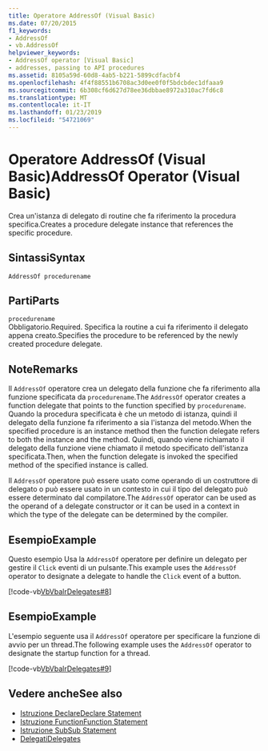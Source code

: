 ```yaml
---
title: Operatore AddressOf (Visual Basic)
ms.date: 07/20/2015
f1_keywords:
- AddressOf
- vb.AddressOf
helpviewer_keywords:
- AddressOf operator [Visual Basic]
- addresses, passing to API procedures
ms.assetid: 8105a59d-60d8-4ab5-b221-5899cdfacbf4
ms.openlocfilehash: 4f4f88551b6708ac3d0ee0f0f5bdcbdec1dfaaa9
ms.sourcegitcommit: 6b308cf6d627d78ee36dbbae8972a310ac7fd6c8
ms.translationtype: MT
ms.contentlocale: it-IT
ms.lasthandoff: 01/23/2019
ms.locfileid: "54721069"
---
```

# <a name="addressof-operator-visual-basic"></a><span data-ttu-id="9ac59-102">Operatore AddressOf (Visual Basic)</span><span class="sxs-lookup"><span data-stu-id="9ac59-102">AddressOf Operator (Visual Basic)</span></span>
<span data-ttu-id="9ac59-103">Crea un'istanza di delegato di routine che fa riferimento la procedura specifica.</span><span class="sxs-lookup"><span data-stu-id="9ac59-103">Creates a procedure delegate instance that references the specific procedure.</span></span>  
  
## <a name="syntax"></a><span data-ttu-id="9ac59-104">Sintassi</span><span class="sxs-lookup"><span data-stu-id="9ac59-104">Syntax</span></span>  
  
```  
AddressOf procedurename  
```  
  
## <a name="parts"></a><span data-ttu-id="9ac59-105">Parti</span><span class="sxs-lookup"><span data-stu-id="9ac59-105">Parts</span></span>  
 `procedurename`  
 <span data-ttu-id="9ac59-106">Obbligatorio.</span><span class="sxs-lookup"><span data-stu-id="9ac59-106">Required.</span></span> <span data-ttu-id="9ac59-107">Specifica la routine a cui fa riferimento il delegato appena creato.</span><span class="sxs-lookup"><span data-stu-id="9ac59-107">Specifies the procedure to be referenced by the newly created procedure delegate.</span></span>  
  
## <a name="remarks"></a><span data-ttu-id="9ac59-108">Note</span><span class="sxs-lookup"><span data-stu-id="9ac59-108">Remarks</span></span>  
 <span data-ttu-id="9ac59-109">Il `AddressOf` operatore crea un delegato della funzione che fa riferimento alla funzione specificata da `procedurename`.</span><span class="sxs-lookup"><span data-stu-id="9ac59-109">The `AddressOf` operator creates a function delegate that points to the function specified by `procedurename`.</span></span> <span data-ttu-id="9ac59-110">Quando la procedura specificata è che un metodo di istanza, quindi il delegato della funzione fa riferimento a sia l'istanza del metodo.</span><span class="sxs-lookup"><span data-stu-id="9ac59-110">When the specified procedure is an instance method then the function delegate refers to both the instance and the method.</span></span> <span data-ttu-id="9ac59-111">Quindi, quando viene richiamato il delegato della funzione viene chiamato il metodo specificato dell'istanza specificata.</span><span class="sxs-lookup"><span data-stu-id="9ac59-111">Then, when the function delegate is invoked the specified method of the specified instance is called.</span></span>  
  
 <span data-ttu-id="9ac59-112">Il `AddressOf` operatore può essere usato come operando di un costruttore di delegato o può essere usato in un contesto in cui il tipo del delegato può essere determinato dal compilatore.</span><span class="sxs-lookup"><span data-stu-id="9ac59-112">The `AddressOf` operator can be used as the operand of a delegate constructor or it can be used in a context in which the type of the delegate can be determined by the compiler.</span></span>  
  
## <a name="example"></a><span data-ttu-id="9ac59-113">Esempio</span><span class="sxs-lookup"><span data-stu-id="9ac59-113">Example</span></span>  
 <span data-ttu-id="9ac59-114">Questo esempio Usa la `AddressOf` operatore per definire un delegato per gestire il `Click` eventi di un pulsante.</span><span class="sxs-lookup"><span data-stu-id="9ac59-114">This example uses the `AddressOf` operator to designate a delegate to handle the `Click` event of a button.</span></span>  
  
 [!code-vb[VbVbalrDelegates#8](../../../visual-basic/language-reference/operators/codesnippet/VisualBasic/addressof-operator_1.vb)]  
  
## <a name="example"></a><span data-ttu-id="9ac59-115">Esempio</span><span class="sxs-lookup"><span data-stu-id="9ac59-115">Example</span></span>  
 <span data-ttu-id="9ac59-116">L'esempio seguente usa il `AddressOf` operatore per specificare la funzione di avvio per un thread.</span><span class="sxs-lookup"><span data-stu-id="9ac59-116">The following example uses the `AddressOf` operator to designate the startup function for a thread.</span></span>  
  
 [!code-vb[VbVbalrDelegates#9](../../../visual-basic/language-reference/operators/codesnippet/VisualBasic/addressof-operator_2.vb)]  
  
## <a name="see-also"></a><span data-ttu-id="9ac59-117">Vedere anche</span><span class="sxs-lookup"><span data-stu-id="9ac59-117">See also</span></span>
- [<span data-ttu-id="9ac59-118">Istruzione Declare</span><span class="sxs-lookup"><span data-stu-id="9ac59-118">Declare Statement</span></span>](../../../visual-basic/language-reference/statements/declare-statement.md)
- [<span data-ttu-id="9ac59-119">Istruzione Function</span><span class="sxs-lookup"><span data-stu-id="9ac59-119">Function Statement</span></span>](../../../visual-basic/language-reference/statements/function-statement.md)
- [<span data-ttu-id="9ac59-120">Istruzione Sub</span><span class="sxs-lookup"><span data-stu-id="9ac59-120">Sub Statement</span></span>](../../../visual-basic/language-reference/statements/sub-statement.md)
- [<span data-ttu-id="9ac59-121">Delegati</span><span class="sxs-lookup"><span data-stu-id="9ac59-121">Delegates</span></span>](../../../visual-basic/programming-guide/language-features/delegates/index.md)
